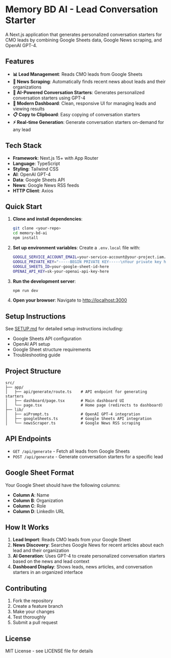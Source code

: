 # Memory BD AI - Lead Conversation Starter

A Next.js application that generates personalized conversation starters for CMO leads by combining Google Sheets data, Google News scraping, and OpenAI GPT-4.

## Features

- **📊 Lead Management**: Reads CMO leads from Google Sheets
- **📰 News Scraping**: Automatically finds recent news about leads and their organizations
- **🤖 AI-Powered Conversation Starters**: Generates personalized conversation starters using GPT-4
- **🎨 Modern Dashboard**: Clean, responsive UI for managing leads and viewing results
- **📋 Copy to Clipboard**: Easy copying of conversation starters
- **⚡ Real-time Generation**: Generate conversation starters on-demand for any lead

## Tech Stack

- **Framework**: Next.js 15+ with App Router
- **Language**: TypeScript
- **Styling**: Tailwind CSS
- **AI**: OpenAI GPT-4
- **Data**: Google Sheets API
- **News**: Google News RSS feeds
- **HTTP Client**: Axios

## Quick Start

1. **Clone and install dependencies**:
   ```bash
   git clone <your-repo>
   cd memory-bd-ai
   npm install
   ```

2. **Set up environment variables**:
   Create a `.env.local` file with:
   ```bash
   GOOGLE_SERVICE_ACCOUNT_EMAIL=your-service-account@your-project.iam.gserviceaccount.com
   GOOGLE_PRIVATE_KEY="-----BEGIN PRIVATE KEY-----\nYour private key here\n-----END PRIVATE KEY-----\n"
   GOOGLE_SHEETS_ID=your-google-sheet-id-here
   OPENAI_API_KEY=sk-your-openai-api-key-here
   ```

3. **Run the development server**:
   ```bash
   npm run dev
   ```

4. **Open your browser**:
   Navigate to [http://localhost:3000](http://localhost:3000)

## Setup Instructions

See [SETUP.md](./SETUP.md) for detailed setup instructions including:
- Google Sheets API configuration
- OpenAI API setup
- Google Sheet structure requirements
- Troubleshooting guide

## Project Structure

```
src/
├── app/
│   ├── api/generate/route.ts    # API endpoint for generating starters
│   ├── dashboard/page.tsx       # Main dashboard UI
│   └── page.tsx                 # Home page (redirects to dashboard)
├── lib/
│   ├── aiPrompt.ts              # OpenAI GPT-4 integration
│   ├── googleSheets.ts          # Google Sheets API integration
│   └── newsScraper.ts           # Google News RSS scraping
```

## API Endpoints

- `GET /api/generate` - Fetch all leads from Google Sheets
- `POST /api/generate` - Generate conversation starters for a specific lead

## Google Sheet Format

Your Google Sheet should have the following columns:
- **Column A**: Name
- **Column B**: Organization  
- **Column C**: Role
- **Column D**: LinkedIn URL

## How It Works

1. **Lead Import**: Reads CMO leads from your Google Sheet
2. **News Discovery**: Searches Google News for recent articles about each lead and their organization
3. **AI Generation**: Uses GPT-4 to create personalized conversation starters based on the news and lead context
4. **Dashboard Display**: Shows leads, news articles, and conversation starters in an organized interface

## Contributing

1. Fork the repository
2. Create a feature branch
3. Make your changes
4. Test thoroughly
5. Submit a pull request

## License

MIT License - see LICENSE file for details
